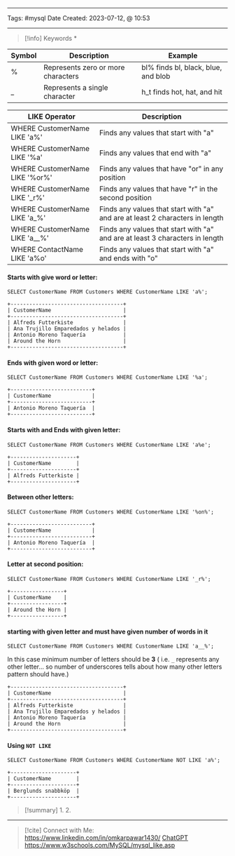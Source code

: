 ------------------------- 
Tags: #mysql 
Date Created:  2023-07-12, @ 10:53

---
>[!info] Keywords
>* 

|Symbol|Description|Example|
|---|---|---|
|%|Represents zero or more characters|bl% finds bl, black, blue, and blob|
|\_|Represents a single character|h_t finds hot, hat, and hit|

LIKE Operator                | Description                                              
------------------------------|----------------------------------------------------------
WHERE CustomerName LIKE 'a%' | Finds any values that start with "a"                     
WHERE CustomerName LIKE '%a' | Finds any values that end with "a"                       
WHERE CustomerName LIKE '%or%' | Finds any values that have "or" in any position         
WHERE CustomerName LIKE '\_r%' | Finds any values that have "r" in the second position    
WHERE CustomerName LIKE 'a_%' | Finds any values that start with "a" and are at least 2 characters in length
WHERE CustomerName LIKE 'a__%' | Finds any values that start with "a" and are at least 3 characters in length
WHERE ContactName LIKE 'a%o' | Finds any values that start with "a" and ends with "o"

#### Starts with give word or letter:

```MySQL
SELECT CustomerName FROM Customers WHERE CustomerName LIKE 'a%';
```

```Output
+------------------------------------+
| CustomerName                       |
+------------------------------------+
| Alfreds Futterkiste                |
| Ana Trujillo Emparedados y helados |
| Antonio Moreno Taquería            |
| Around the Horn                    |
+------------------------------------+
```

#### Ends with given word or letter:

```MySQL
SELECT CustomerName FROM Customers WHERE CustomerName LIKE '%a';
```

```Output
+--------------------------+
| CustomerName             |
+--------------------------+
| Antonio Moreno Taquería  |
+--------------------------+
```

#### Starts with and Ends with given letter:
                                     
```MySQL
SELECT CustomerName FROM Customers WHERE CustomerName LIKE 'a%e';
```

```Output
+---------------------+
| CustomerName        |
+---------------------+
| Alfreds Futterkiste |
+---------------------+
```

#### Between other letters:

```MySQL
SELECT CustomerName FROM Customers WHERE CustomerName LIKE '%on%';
```

```Output
+--------------------------+
| CustomerName             |
+--------------------------+
| Antonio Moreno Taquería  |
+--------------------------+
```

#### Letter at second position:

```MySQL
SELECT CustomerName FROM Customers WHERE CustomerName LIKE '_r%';
```

```Output
+-----------------+
| CustomerName    |
+-----------------+
| Around the Horn |
+-----------------+
```

#### starting with given letter and must have given number of words in it

```MySQL
SELECT CustomerName FROM Customers WHERE CustomerName LIKE 'a__%';
```
In this case minimum number of letters should be **3** ( i.e. `_`  represents any other letter... so number of underscores tells about how many other letters pattern should have.)
```Output
+------------------------------------+
| CustomerName                       |
+------------------------------------+
| Alfreds Futterkiste                |
| Ana Trujillo Emparedados y helados |
| Antonio Moreno Taquería            |
| Around the Horn                    |
+------------------------------------+
```

#### Using `NOT LIKE`

```MySQL
SELECT CustomerName FROM Customers WHERE CustomerName NOT LIKE 'a%';
```

```Output
+---------------------+
| CustomerName        |
+---------------------+
| Berglunds snabbköp  |
+---------------------+

```

>[!summary] 
>1. 
>2. 

----
>[!cite]
> Connect with Me: https://www.linkedin.com/in/omkarpawar1430/
> [ChatGPT](https://chat.openai.com/)
> https://www.w3schools.com/MySQL/mysql_like.asp
> 
